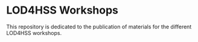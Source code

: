 # LOD4HSS Workshops

This repository is dedicated to the publication of materials for the different LOD4HSS workshops.